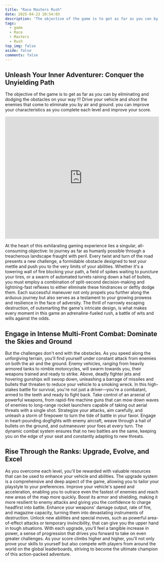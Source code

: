 ```yaml
---
title: "Race Masters Rush"
date: 2025-04-23 20:54:03
description: 'The objective of the game is to get as far as you can by eliminating and dodging the obstacles on your way !!! Drive your vehicle and shoot the enemies that come to eliminate you by air and ground. you can improve your characteristics as you complete each level and improve your score.'
tags:
  - game
  - Race
  - Masters
  - Rush
top_img: false
aside: false
comments: false
---
```


<!-- game001_index_1 -->
<ins class="adsbygoogle" style="display:block" data-ad-client="ca-pub-7962287588031867" data-ad-slot="6023441697" data-ad-format="auto" data-full-width-responsive="true"></ins><script>(adsbygoogle = window.adsbygoogle || []).push({});</script>

## Unleash Your Inner Adventurer: Conquer the Unyielding Path​

The objective of the game is to get as far as you can by eliminating and dodging the obstacles on your way !!! Drive your vehicle and shoot the enemies that come to eliminate you by air and ground. you can improve your characteristics as you complete each level and improve your score.

<iframe style="width:100%;height:400px" src="https://www.datinginfo.top/game/index.html?gameFileName=RaceMastersRush/" frameborder="0" scrolling="no" allowfullscreen="allowfullscreen" class="game"></iframe>

<!-- game001_index3 -->
<ins class="adsbygoogle"
  style="display:block; text-align:center;"
  data-ad-layout="in-article"
  data-ad-format="fluid"
  data-ad-client="ca-pub-7962287588031867"
  data-ad-slot="6244903169"></ins>
<script>
  (adsbygoogle = window.adsbygoogle || []).push({});
</script>

At the heart of this exhilarating gaming experience lies a singular, all-consuming objective: to journey as far as humanly possible through a treacherous landscape fraught with peril. Every twist and turn of the road presents a new challenge, a formidable obstacle designed to test your mettle and push you to the very limits of your abilities. Whether it's a towering wall of fire blocking your path, a field of spikes waiting to puncture your tires, or a swarm of automated turrets raining down a hail of bullets, you must employ a combination of split-second decision-making and lightning-fast reflexes to either eliminate these hindrances or deftly dodge them. Each successful maneuver not only propels you further along the arduous journey but also serves as a testament to your growing prowess and resilience in the face of adversity. The thrill of narrowly escaping destruction, of outsmarting the game's intricate design, is what makes every moment in this game an adrenaline-fueled rush, a battle of wits and wills against the odds.

## Engage in Intense Multi-Front Combat: Dominate the Skies and Ground

But the challenges don't end with the obstacles. As you speed along the unforgiving terrain, you'll find yourself under constant attack from enemies on both the air and the ground. Enemy vehicles, ranging from heavily armored tanks to nimble motorcycles, will swarm towards you, their weapons trained and ready to strike. Above, deadly fighter jets and hovering gunships will swoop down, unleashing a barrage of missiles and bullets that threaten to reduce your vehicle to a smoking wreck. In this high-stakes battle for survival, you're not just a driver—you're a combatant, armed to the teeth and ready to fight back. Take control of an arsenal of powerful weapons, from rapid-fire machine guns that can mow down waves of enemies to long-range rocket launchers capable of taking out aerial threats with a single shot. Strategize your attacks, aim carefully, and unleash a storm of firepower to turn the tide of battle in your favor. Engage in heart-pounding dogfights with enemy aircraft, weave through a hail of bullets on the ground, and outmaneuver your foes at every turn. The dynamic combat system ensures that no two battles are the same, keeping you on the edge of your seat and constantly adapting to new threats.

## Rise Through the Ranks: Upgrade, Evolve, and Excel

As you overcome each level, you'll be rewarded with valuable resources that can be used to enhance your vehicle and abilities. The upgrade system is a comprehensive and deep aspect of the game, allowing you to tailor your playstyle to your preferences. Improve your vehicle's speed and acceleration, enabling you to outrace even the fastest of enemies and reach new areas of the map more quickly. Boost its armor and shielding, making it more resilient to enemy attacks and giving you the confidence to charge headfirst into battle. Enhance your weapons' damage output, rate of fire, and magazine capacity, turning them into devastating instruments of destruction. Unlock new abilities and special moves, such as powerful area-of-effect attacks or temporary invincibility, that can give you the upper hand in tough situations. With each upgrade, you'll feel a tangible increase in power, a sense of progression that drives you forward to take on even greater challenges. As your score climbs higher and higher, you'll not only prove your skills to yourself but also compete with players from around the world on the global leaderboards, striving to become the ultimate champion of this action-packed adventure.
